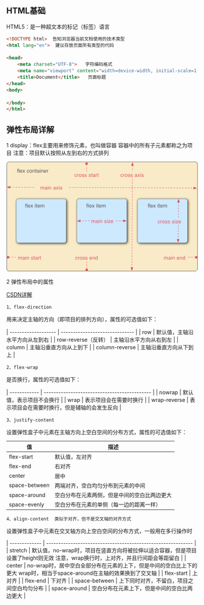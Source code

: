 ## HTML基础

HTML5：是一种超文本的标记（标签）语言

```html
<!DOCTYPE html>  告知浏览器当前文档使用的技术类型
<html lang="en">  建议存放页面所有类型的代码

<head>
    <meta charset="UTF-8">   字符编码格式
    <meta name="viewport" content="width=device-width, initial-scale=1.0">
    <title>Document</title>   页面标题
</head>
<body>
    
</body>
</html>
```

## 弹性布局详解

1   display：flex主要用来修饰元素，也叫做容器
容器中的所有子元素都称之为项目
注意：项目默认按照从左到右的方式排列

![](./1504491454-0.gif)

2  弹性布局中的属性

[CSDN详解](https://blog.csdn.net/qq_51489068/article/details/127862085)

	1、flex-direction
用来决定主轴的方向（即项目的排列方向），属性的可选值如下：

| ------------------- | ------------------------------ |
| row                 | 默认值，主轴沿水平方向从左到右 |
| row-reverse（反转） | 主轴沿水平方向从右到左         |
| column              | 主轴沿垂直方向从上到下         |
| column-reverse      | 主轴沿垂直方向从下到上         |

	2、flex-wrap   
是否换行，属性的可选值如下：

| ------------ | -------------------------------------------- |
| nowrap       | 默认值，表示项目不会换行                     |
| wrap         | 表示项目会在需要时换行                       |
| wrap-reverse | 表示项目会在需要时换行，但是辅轴的会发生反向 |

	3、justify-content
设置弹性盒子中元素在主轴方向上空白空间的分布方式，属性的可选值如下：

| 值            | 描述                                         |
| ------------- | -------------------------------------------- |
| flex-start    | 默认值，左对齐                               |
| flex-end      | 右对齐                                       |
| center        | 居中                                         |
| space-between | 两端对齐，空白均匀分布到元素的中间           |
| space-around  | 空白分布在元素两侧，但是中间的空白比两边更大 |
| space-evenly  | 空白分布在元素的单侧（每一边的距离一样）     |


	4、align-content  类似于对齐，但不是交叉轴的对齐方式

设置弹性盒子中元素在交叉轴方向上空白空间的分布方式，一般用在多行操作时

| ------------- | ------------------------------------------------------------ |
| stretch       | 默认值，no-wrap时，项目在竖直方向将被拉伸以适合容器，但是项目设置了height则无效
注意，wrap换行时，上对齐，并且行间距会等距留白 |
| center        | no-wrap时，居中空白全部分布在元素的上下，但是中间的空白比上下的更大
wrap时，相当于space-around在主轴的效果换到了交叉轴 |
| flex-start    | 上对齐                                                       |
| flex-end      | 下对齐                                                       |
| space-between | 上下同时对齐，不留白，项目之间空白均匀分布                   |
| space-around  | 空白分布在元素上下，但是中间的空白比两边更大                 |